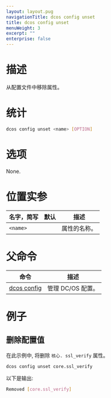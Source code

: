 ```yaml
---
layout: layout.pug
navigationTitle: dcos config unset
title: dcos config unset
menuWeight: 3
excerpt: ""
enterprise: false
---
```

<!-- This source repo for this topic is https://github.com/dcos/dcos-docs -->

# 描述

从配置文件中移除属性。

# 统计

```bash
dcos config unset <name> [OPTION]
```

# 选项

None.

# 位置实参

| 名字，简写          | 默认 | 描述     |
| -------------- | -- | ------ |
| `<name>` |    | 属性的名称。 |

# 父命令

| 命令                                                      | 描述           |
| ------------------------------------------------------- | ------------ |
| [dcos config](/1.10/cli/command-reference/dcos-config/) | 管理 DC/OS 配置。 |

# 例子

## 删除配置值

在此示例中, 将删除 ` 核心. ssl_verify ` 属性。

```bash
dcos config unset core.ssl_verify
```

以下是输出:

```bash
Removed [core.ssl_verify]
```